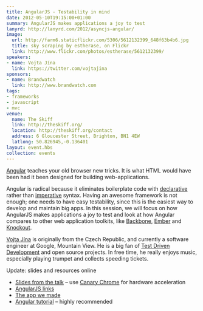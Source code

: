 ```yaml
---
title: AngularJS - Testability in mind
date: 2012-05-10T19:15:00+01:00
summary: AngularJS makes applications a joy to test
lanyrd: http://lanyrd.com/2012/asyncjs-angular/
image: 
  url: http://farm6.staticflickr.com/5306/5612132399_648f63b4b6.jpg
  title: sky scraping by estherase, on Flickr
  link: http://www.flickr.com/photos/estherase/5612132399/
speakers:
- name: Vojta Jína
  link: https://twitter.com/vojtajina
sponsors:
- name: Brandwatch
  link: http://www.brandwatch.com
tags:
- frameworks
- javascript
- mvc
venue: 
  name: The Skiff
  link: http://theskiff.org/
  location: http://theskiff.org/contact
  address: 6 Gloucester Street, Brighton, BN1 4EW
  latlong: 50.826945,-0.136401
layout: event.hbs
collection: events
---
```

[Angular][#angular] teaches your old browser new tricks. It is what HTML would
have been had it been designed for building web-applications.

Angular is radical because it eliminates boilerplate code with
[declarative][#declarative] rather than [imperative][#imperative] syntax.
Having an awesome framework is not enough; one needs to have easy testability,
since this is the easiest way to develop and maintain big apps. In this
session, we will focus on how AngularJS makes applications a joy to test and
look at how Angular compares to other web application toolkits, like
[Backbone][#backbone], [Ember][#ember] and [Knockout][#knockout].

[Vojta Jína][#vojta] is originally from the Czech Republic, and currently a
software engineer at Google, Mountain View. He is a big fan of [Test Driven
Development][#tdd] and open source projects. In free time, he really enjoys
music, especially playing trumpet and collects speeding tickets.

Update: slides and resources online

- [Slides from the talk][#slides] – use
  [Canary Chrome][#canary] for hardware acceleration
- [AngularJS links][#links]
- [The app we made][#app]
- [Angular tutorial][#tutorial] – highly recommended

[#angular]: http://angularjs.org
[#declarative]: https://en.wikipedia.org/wiki/Declarative_programming
[#imperative]: https://en.wikipedia.org/wiki/Imperative_programming
[#ember]: http://emberjs.com
[#backbone]: https://asyncjs.com/backbone/
[#knockout]: http://knockoutjs.com
[#vojta]: https://twitter.com/vojtajina
[#tdd]: https://en.wikipedia.org/wiki/Test_Driven_Development

[#slides]: http://vojtajina.github.com/html5la/2012-05-11-brighton/
[#canary]: https://tools.google.com/dlpage/chromesxs
[#links]: https://github.com/vojtajina/html5la/blob/gh-pages/2012-05-11-brighton/links.md
[#app]: https://github.com/vojtajina/ng-todo
[#tutorial]: http://docs.angularjs.org/tutorial/
